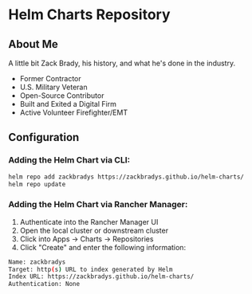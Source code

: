 # Helm Charts Repository

## About Me
A little bit Zack Brady, his history, and what he's done in the industry.
- Former Contractor
- U.S. Military Veteran
- Open-Source Contributor
- Built and Exited a Digital Firm
- Active Volunteer Firefighter/EMT

## Configuration

### Adding the Helm Chart via CLI:
```bash
helm repo add zackbradys https://zackbradys.github.io/helm-charts/
helm repo update
```

### Adding the Helm Chart via Rancher Manager:
1. Authenticate into the Rancher Manager UI
2. Open the local cluster or downstream cluster
3. Click into Apps -> Charts -> Repositories
4. Click "Create" and enter the following information:

```bash
Name: zackbradys
Target: http(s) URL to index generated by Helm
Index URL: https://zackbradys.github.io/helm-charts/
Authentication: None
```
